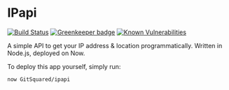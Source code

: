 # IPapi

[![Build Status](https://travis-ci.org/GitSquared/ipapi.svg?branch=master)](https://travis-ci.org/GitSquared/ipapi) [![Greenkeeper badge](https://badges.greenkeeper.io/GitSquared/ipapi.svg)](https://greenkeeper.io/) [![Known Vulnerabilities](https://snyk.io/test/github/GitSquared/ipapi/badge.svg?targetFile=package.json)](https://snyk.io/test/github/GitSquared/ipapi?targetFile=package.json)

A simple API to get your IP address & location programmatically. Written in Node.js, deployed on Now.

To deploy this app yourself, simply run:
```
now GitSquared/ipapi
```
